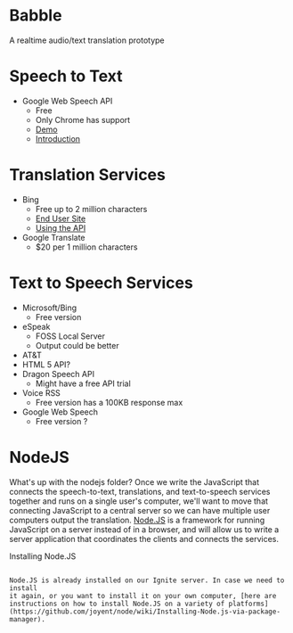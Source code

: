 Babble
======

A realtime audio/text translation prototype

Speech to Text
==============

* Google Web Speech API
  * Free
  * Only Chrome has support
  * [Demo](http://23.235.12.35/Babble/webspeechdemo/)
  * [Introduction](http://updates.html5rocks.com/2013/01/Voice-Driven-Web-Apps-Introduction-to-the-Web-Speech-API)

Translation Services
====================

* Bing
  * Free up to 2 million characters
  * [End User Site](http://www.bing.com/translator)
  * [Using the API](https://www.microsoft.com/web/post/using-the-free-bing-translation-apis)
* Google Translate
  * $20 per 1 million characters

Text to Speech Services
=======================

* Microsoft/Bing
  * Free version
* eSpeak
  * FOSS Local Server
  * Output could be better
* AT&T
* HTML 5 API?
* Dragon Speech API
  * Might have a free API trial
* Voice RSS
  * Free version has a 100KB response max
* Google Web Speech
  * Free version ?

NodeJS
======

What's up with the nodejs folder? Once we write the JavaScript that connects
the speech-to-text, translations, and text-to-speech services together and
runs on a single user's computer, we'll want to move that connecting JavaScript
to a central server so we can have multiple user computers output the
translation. [Node.JS](http://nodejs.org/) is a framework for running JavaScript
on a server instead of in a browser, and will allow us to write a server
application that coordinates the clients and connects the services.

Installing Node.JS
~~~~~~~~~~~~~~~~~~

Node.JS is already installed on our Ignite server. In case we need to install
it again, or you want to install it on your own computer, [here are 
instructions on how to install Node.JS on a variety of platforms](https://github.com/joyent/node/wiki/Installing-Node.js-via-package-manager).
